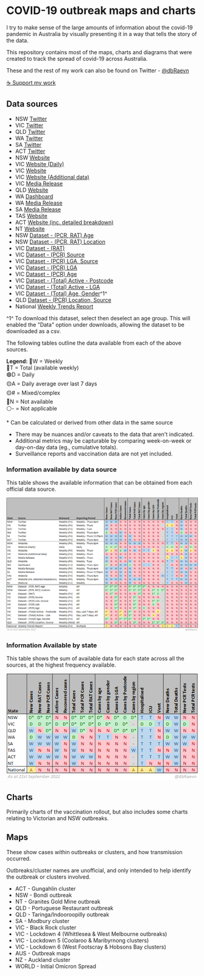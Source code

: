 # COVID-19 outbreak maps and charts

I try to make sense of the large amounts of information about the covid-19 pandemic in Australia by visually presenting it in a way that tells the story of the data.

This repository contains most of the maps, charts and diagrams that were created to track the spread of covid-19 across Australia.

These and the rest of my work can also be found on Twitter - [@dbRaevn](https://twitter.com/dbRaevn)

[☕ Support my work](https://www.buymeacoffee.com/dbRaevn)

## Data sources

 * NSW	[Twitter](https://twitter.com/NSWHealth)
 * VIC	[Twitter](https://twitter.com/VicGovDH)
 * QLD	[Twitter](https://twitter.com/qldhealth)
 * WA	[Twitter](https://twitter.com/MarkMcGowanMP)
 * SA	[Twitter](https://twitter.com/SAHealth)
 * ACT	[Twitter](https://twitter.com/ACTHealth)
 * NSW	[Website](https://www.health.nsw.gov.au/Infectious/covid-19/Pages/stats-nsw.aspx)
 * VIC	[Website (Daily)](https://www.coronavirus.vic.gov.au/)
 * VIC	[Website](https://www.coronavirus.vic.gov.au/victorian-coronavirus-covid-19-data)
 * VIC	[Website (Additional data)](https://www.coronavirus.vic.gov.au/victorian-coronavirus-covid-19-data)
 * VIC	[Media Release](https://www.health.vic.gov.au/media-centre/media-releases)
 * QLD	[Website](https://www.qld.gov.au/health/conditions/health-alerts/coronavirus-covid-19/queensland-covid-19-statistics)
 * WA	[Dashboard](https://experience.arcgis.com/experience/359bca83a1264e3fb8d3b6f0a028d768)
 * WA	[Media Release](https://ww2.health.wa.gov.au/News/Media-releases-listing-page)
 * SA	[Media Release](https://www.sahealth.sa.gov.au/wps/wcm/connect/public+content/sa+health+internet/about+us/news+and+media/all+media+releases?mr-sort=date-desc&mr-pg=1)
 * TAS	[Website](https://www.coronavirus.tas.gov.au/facts/tasmanian-statistics)
 * ACT	[Website (inc. detailed breakdown)](https://www.covid19.act.gov.au/updates/act-covid-19-statistics)
 * NT	[Website](https://health.nt.gov.au/covid-19/data)
 * NSW	[Dataset - (PCR, RAT) Age](https://data.nsw.gov.au/data/dataset/nsw-covid-19-cases-by-age-range/resource/4b03bc25-ab4b-46c0-bb3e-0c839c9915c5)
 * NSW	[Dataset - (PCR, RAT) Location](https://data.nsw.gov.au/data/dataset/covid-19-cases-by-location/resource/5d63b527-e2b8-4c42-ad6f-677f14433520)
 * VIC	[Dataset - (RAT)](https://discover.data.vic.gov.au/dataset/all-victorian-rat-sars-cov-2-cases-by-local-government-area-postcode/resource/a7c149f8-4ad3-4768-84b3-477a054f80bb)
 * VIC	[Dataset - (PCR) Source](https://discover.data.vic.gov.au/dataset/all-victorian-sars-cov-2cases-by-acquired-source/resource/d35dd0fb-5288-4194-8f77-373e2b2cc44d)
 * VIC	[Dataset - (PCR) LGA, Source](https://discover.data.vic.gov.au/dataset/all-victorian-sars-cov-2-cases-by-local-government-area-postcode-and-acquired-source/resource/890da9b3-0976-4de3-8028-e0c22b9a0e09)
 * VIC	[Dataset - (PCR) LGA](https://discover.data.vic.gov.au/dataset/all-victorian-sars-cov-2-cases-by-local-government-area/resource/cc6d89f4-046c-4486-b4a9-63a58fcf9785)
 * VIC	[Dataset - (PCR) Age](https://discover.data.vic.gov.au/dataset/all-victorian-sars-cov-2-cases-by-age-group/resource/b98245c0-f42c-4df8-bced-62f5bcde67f6)
 * VIC	[Dataset - (Total) Active  - Postcode](https://docs.google.com/spreadsheets/d/e/2PACX-1vTwXSqlP56q78lZKxc092o6UuIyi7VqOIQj6RM4QmlVPgtJZfbgzv0a3X7wQQkhNu8MFolhVwMy4VnF/pub?gid=0&single=true&output=csv)
 * VIC	[Dataset - (Total) Active  - LGA](https://docs.google.com/spreadsheets/d/e/2PACX-1vQ9oKYNQhJ6v85dQ9qsybfMfc-eaJ9oKVDZKx-VGUr6szNoTbvsLTzpEaJ3oW_LZTklZbz70hDBUt-d/pub?gid=0&single=true&output=csv)
 * VIC	[Dataset - (Total) Age, Gender](https://public.tableau.com/views/GenderAgeGroup/CasesDashboard?%3Alanguage=en-US&%3Aembed=y&%3Aembed_code_version=3&%3AloadOrderID=4&%3Adisplay_count=y&publish=yes&%3Aorigin=viz_share_link&%3Asize=1056%2C25&&%3AshowVizHome=n&%3Atabs=n&%3AapiID=host2#navType=1&navSrc=Parse)^1^
 * QLD	[Dataset - (PCR) Location, Source](https://www.data.qld.gov.au/dataset/queensland-covid-19-case-line-list-location-source-of-infection)
 * National	[Weekly Trends Report](https://www.health.gov.au/resources/publications/covid-19-weekly-trends-report)

^1^ To download this dataset, select then deselect an age group. This will enabled the "Data" option under downloads, allowing the dataset to be downloaded as a csv.

The following tables outline the data available from each of the above sources.

**Legend:**
🔵W = Weekly  
🔵T = Total (available weekly)  
🟢D = Daily  
🟡A = Daily average over last 7 days  
🟡# = Mixed/complex  
🔴N = Not available  
⚪- = Not applicable

\* Can be calculated or derived from other data in the same source

 * There may be nuances and/or caveats to the data that aren't indicated.
 * Additional metrics may be capturable by comparing week-on-week or day-on-day data (eg., cumulative totals).
 * Surveillance reports and vaccination data are not yet included.

### Information available by data source

This table shows the available information that can be obtained from each official data source.

![Information available by data source](./data/InformationByDataSource_20220921.PNG)

### Information Available by state

This table shows the sum of available data for each state across all the sources, at the highest frequency available.

![Information Available by state](./data/InformationAvailableByState_20220921.PNG)

## Charts

Primarily charts of the vaccination rollout, but also includes some charts relating to Victorian and NSW outbreaks.

## Maps

These show cases within outbreaks or clusters, and how transmission occurred.

Outbreaks/cluster names are unofficial, and only intended to help identify the outbreak or clusters involved.

 * ACT - Gungahlin cluster
 * NSW - Bondi outbreak
 * NT - Granites Gold Mine outbreak
 * QLD - Portuguese Restaurant outbreak
 * QLD - Taringa/Indooroopilly outbreak
 * SA - Modbury cluster
 * VIC - Black Rock cluster
 * VIC - Lockdown 4 (Whittlesea & West Melbourne outbreaks)
 * VIC - Lockdown 5 (Coolaroo & Maribyrnong clusters)
 * VIC - Lockdown 6 (West Footscray & Hobsons Bay clusters)
 * AUS - Outbreak maps
 * NZ - Auckland cluster
 * WORLD - Initial Omicron Spread
